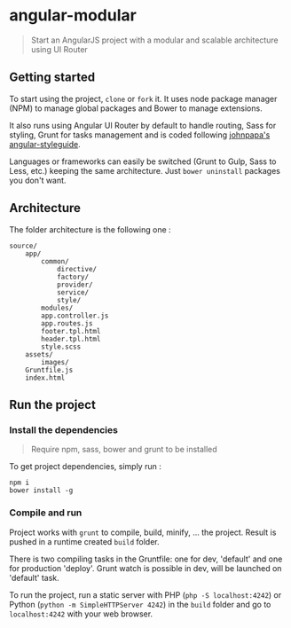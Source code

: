 # angular-modular
> Start an AngularJS project with a modular and scalable architecture using UI Router


## Getting started
To start using the project, `clone` or `fork` it. It uses node package manager (NPM) to manage global packages and Bower to manage extensions.

It also runs using Angular UI Router by default to handle routing, Sass for styling, Grunt for tasks management and is coded following [johnpapa's angular-styleguide](https://github.com/johnpapa/angular-styleguide).

Languages or frameworks can easily be switched (Grunt to Gulp, Sass to Less, etc.) keeping the same architecture. Just `bower uninstall` packages you don't want.


## Architecture
The folder architecture is the following one :
```
source/
    app/
        common/
            directive/
            factory/
            provider/
            service/
            style/
        modules/
        app.controller.js
        app.routes.js
        footer.tpl.html
        header.tpl.html
        style.scss
    assets/
        images/
    Gruntfile.js
    index.html
```


## Run the project
### Install the dependencies

> Require npm, sass, bower and grunt to be installed

To get project dependencies, simply run :

    npm i
    bower install -g


### Compile and run
Project works with `grunt` to compile, build, minify, ... the project. Result is pushed in a runtime created `build` folder.

There is two compiling tasks in the Gruntfile: one for dev, 'default' and one for production 'deploy'. Grunt watch is possible in dev, will be launched on 'default' task.


To run the project, run a static server with PHP (`php -S localhost:4242`) or Python (`python -m SimpleHTTPServer 4242`) in the `build` folder and go to `localhost:4242` with your web browser.
